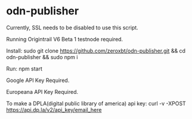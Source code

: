 # odn-publisher

Currently, SSL needs to be disabled to use this script.

Running Origintrail V6 Beta 1 testnode required.

Install: sudo git clone https://github.com/zeroxbt/odn-publisher.git && cd odn-publisher && sudo npm i

Run: npm start

Google API Key Required.

Europeana API Key Required.

To make a DPLA(digital public library of america) api key: curl -v -XPOST https://api.dp.la/v2/api_key/email_here
